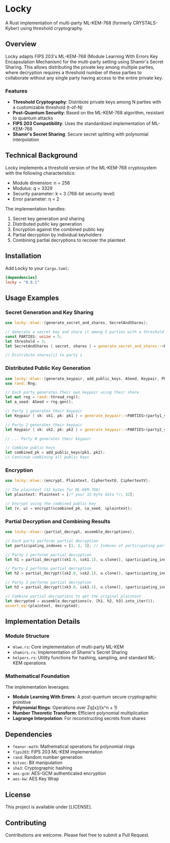 # Locky

A Rust implementation of multi-party ML-KEM-768 (formerly CRYSTALS-Kyber) using threshold cryptography.

## Overview

Locky adapts FIPS 203's ML-KEM-768 (Module Learning With Errors Key Encapsulation Mechanism) for the multi-party setting using Shamir's Secret Sharing. This allows distributing the private key among multiple parties, where decryption requires a threshold number of these parties to collaborate without any single party having access to the entire private key.

### Features

- **Threshold Cryptography**: Distribute private keys among N parties with a customizable threshold (t-of-N)
- **Post-Quantum Security**: Based on the ML-KEM-768 algorithm, resistant to quantum attacks
- **FIPS 203 Compatibility**: Uses the standardized implementation of ML-KEM-768
- **Shamir's Secret Sharing**: Secure secret splitting with polynomial interpolation

## Technical Background

Locky implements a threshold version of the ML-KEM-768 cryptosystem with the following characteristics:

- Module dimension: n = 256
- Modulus: q = 3329
- Security parameter: k = 3 (768-bit security level)
- Error parameter: η = 2

The implementation handles:

1. Secret key generation and sharing
2. Distributed public key generation
3. Encryption against the combined public key
4. Partial decryption by individual keyholders
5. Combining partial decryptions to recover the plaintext

## Installation

Add Locky to your `Cargo.toml`:

```toml
[dependencies]
locky = "0.0.1"
```

## Usage Examples

### Secret Generation and Key Sharing

```rust
use locky::mlwe::{generate_secret_and_shares, SecretAndShares};

// Generate a secret key and share it among 5 parties with a threshold of 3
const PARTIES: usize = 5;
let threshold = 3;
let SecretAndShares { secret, shares } = generate_secret_and_shares::<PARTIES>(threshold);

// Distribute shares[i] to party i
```

### Distributed Public Key Generation

```rust
use locky::mlwe::{generate_keypair, add_public_keys, ASeed, Keypair, Pk};
use rand::Rng;

// Each party generates their own keypair using their share
let mut rng = rand::thread_rng();
let a_seed: ASeed = rng.gen();

// Party 1 generates their keypair
let Keypair { sk: sk1, pk: pk1 } = generate_keypair::<PARTIES>(party1_shares, &a_seed);

// Party 2 generates their keypair
let Keypair { sk: sk2, pk: pk2 } = generate_keypair::<PARTIES>(party2_shares, &a_seed);

// ... Party N generates their keypair

// Combine public keys
let combined_pk = add_public_keys(pk1, pk2);
// Continue combining all public keys
```

### Encryption

```rust
use locky::mlwe::{encrypt, Plaintext, CiphertextU, CiphertextV};

// The plaintext (32 bytes for ML-KEM-768)
let plaintext: Plaintext = [/* your 32-byte data */; 32];

// Encrypt using the combined public key
let (v, u) = encrypt(&combined_pk, &a_seed, &plaintext);
```

### Partial Decryption and Combining Results

```rust
use locky::mlwe::{partial_decrypt, assemble_decryptions};

// Each party performs partial decryption
let participating_indexes = [1, 2, 3]; // Indexes of participating parties (assuming threshold = 3)

// Party 1 performs partial decryption
let h1 = partial_decrypt((sk1.0, &sk1.1), u.clone(), &participating_indexes);

// Party 2 performs partial decryption
let h2 = partial_decrypt((sk2.0, &sk2.1), u.clone(), &participating_indexes);

// Party 3 performs partial decryption
let h3 = partial_decrypt((sk3.0, &sk3.1), u.clone(), &participating_indexes);

// Combine partial decryptions to get the original plaintext
let decrypted = assemble_decryptions(v, [h1, h2, h3].into_iter());
assert_eq!(plaintext, decrypted);
```

## Implementation Details

### Module Structure

- `mlwe.rs`: Core implementation of multi-party ML-KEM
- `shamirs.rs`: Implementation of Shamir's Secret Sharing
- `helpers.rs`: Utility functions for hashing, sampling, and standard ML-KEM operations

### Mathematical Foundation

The implementation leverages:

- **Module Learning With Errors**: A post-quantum secure cryptographic primitive
- **Polynomial Rings**: Operations over Zq[x]/(x^n + 1)
- **Number Theoretic Transform**: Efficient polynomial multiplication
- **Lagrange Interpolation**: For reconstructing secrets from shares

## Dependencies

- `feanor-math`: Mathematical operations for polynomial rings
- `fips203`: FIPS 203 ML-KEM implementation
- `rand`: Random number generation
- `bitvec`: Bit manipulation
- `sha3`: Cryptographic hashing
- `aes-gcm`: AES-GCM authenticated encryption
- `aes-kw`: AES Key Wrap

## License

This project is available under [LICENSE].

## Contributing

Contributions are welcome. Please feel free to submit a Pull Request.